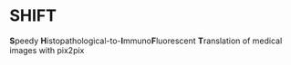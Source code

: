 # **SHIFT**
**S**peedy **H**istopathological-to-**I**mmuno**F**luorescent **T**ranslation of medical images with pix2pix

